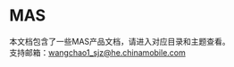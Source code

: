 # MAS  
本文档包含了一些MAS产品文档，请进入对应目录和主题查看。  
支持邮箱：[wangchao1_sjz@he.chinamobile.com](mailto:wangchao1_sjz@he.chinamobile.com)  
